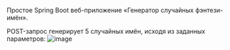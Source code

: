 Простое Spring Boot веб-приложение «Генератор случайных фэнтези-имён».

POST-запрос генерирует 5 случайных имён, исходя из заданных параметров:
![image](https://user-images.githubusercontent.com/99965044/174929605-ec858123-ffc0-4dbd-84ce-3ac6436dbeb8.png)
